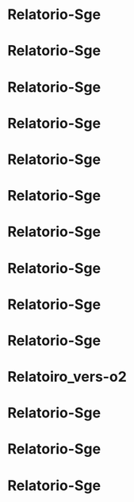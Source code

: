 # Relatorio-Sge
# Relatorio-Sge
# Relatorio-Sge
# Relatorio-Sge
# Relatorio-Sge
# Relatorio-Sge
# Relatorio-Sge
# Relatorio-Sge
# Relatorio-Sge
# Relatorio-Sge
# Relatoiro_vers-o2
# Relatorio-Sge
# Relatorio-Sge
# Relatorio-Sge
